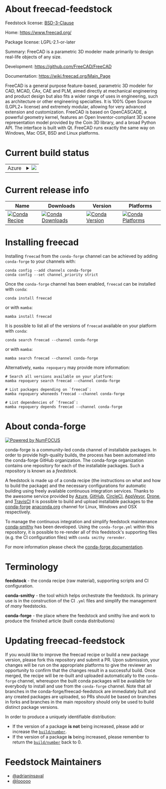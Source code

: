 About freecad-feedstock
=======================

Feedstock license: [BSD-3-Clause](https://github.com/conda-forge/freecad-feedstock/blob/main/LICENSE.txt)

Home: https://www.freecad.org/

Package license: LGPL-2.1-or-later

Summary: FreeCAD is a parametric 3D modeler made primarily to design real-life objects of any size. 

Development: https://github.com/FreeCAD/FreeCAD

Documentation: https://wiki.freecad.org/Main_Page

FreeCAD is a general purpose feature-based, parametric 3D modeler for
CAD, MCAD, CAx, CAE and PLM, aimed directly at mechanical engineering
and product design but also fits a wider range of uses in engineering,
such as architecture or other engineering specialties. It is 100% Open
Source (LGPL2+ license) and extremely modular, allowing for very
advanced extension and customization.
FreeCAD is based on OpenCASCADE, a powerful geometry kernel, features an
Open Inventor-compliant 3D scene representation model provided by the
Coin 3D library, and a broad Python API. The interface is built with Qt.
FreeCAD runs exactly the same way on Windows, Mac OSX, BSD and Linux
platforms.


Current build status
====================


<table>
    
  <tr>
    <td>Azure</td>
    <td>
      <details>
        <summary>
          <a href="https://dev.azure.com/conda-forge/feedstock-builds/_build/latest?definitionId=5916&branchName=main">
            <img src="https://dev.azure.com/conda-forge/feedstock-builds/_apis/build/status/freecad-feedstock?branchName=main">
          </a>
        </summary>
        <table>
          <thead><tr><th>Variant</th><th>Status</th></tr></thead>
          <tbody><tr>
              <td>linux_64_hdf51.14.3python3.13.____cp313</td>
              <td>
                <a href="https://dev.azure.com/conda-forge/feedstock-builds/_build/latest?definitionId=5916&branchName=main">
                  <img src="https://dev.azure.com/conda-forge/feedstock-builds/_apis/build/status/freecad-feedstock?branchName=main&jobName=linux&configuration=linux%20linux_64_hdf51.14.3python3.13.____cp313" alt="variant">
                </a>
              </td>
            </tr><tr>
              <td>linux_64_hdf51.14.4python3.13.____cp313</td>
              <td>
                <a href="https://dev.azure.com/conda-forge/feedstock-builds/_build/latest?definitionId=5916&branchName=main">
                  <img src="https://dev.azure.com/conda-forge/feedstock-builds/_apis/build/status/freecad-feedstock?branchName=main&jobName=linux&configuration=linux%20linux_64_hdf51.14.4python3.13.____cp313" alt="variant">
                </a>
              </td>
            </tr><tr>
              <td>linux_aarch64_hdf51.14.3python3.13.____cp313</td>
              <td>
                <a href="https://dev.azure.com/conda-forge/feedstock-builds/_build/latest?definitionId=5916&branchName=main">
                  <img src="https://dev.azure.com/conda-forge/feedstock-builds/_apis/build/status/freecad-feedstock?branchName=main&jobName=linux&configuration=linux%20linux_aarch64_hdf51.14.3python3.13.____cp313" alt="variant">
                </a>
              </td>
            </tr><tr>
              <td>linux_aarch64_hdf51.14.4python3.13.____cp313</td>
              <td>
                <a href="https://dev.azure.com/conda-forge/feedstock-builds/_build/latest?definitionId=5916&branchName=main">
                  <img src="https://dev.azure.com/conda-forge/feedstock-builds/_apis/build/status/freecad-feedstock?branchName=main&jobName=linux&configuration=linux%20linux_aarch64_hdf51.14.4python3.13.____cp313" alt="variant">
                </a>
              </td>
            </tr><tr>
              <td>osx_64_hdf51.14.3python3.13.____cp313</td>
              <td>
                <a href="https://dev.azure.com/conda-forge/feedstock-builds/_build/latest?definitionId=5916&branchName=main">
                  <img src="https://dev.azure.com/conda-forge/feedstock-builds/_apis/build/status/freecad-feedstock?branchName=main&jobName=osx&configuration=osx%20osx_64_hdf51.14.3python3.13.____cp313" alt="variant">
                </a>
              </td>
            </tr><tr>
              <td>osx_64_hdf51.14.4python3.13.____cp313</td>
              <td>
                <a href="https://dev.azure.com/conda-forge/feedstock-builds/_build/latest?definitionId=5916&branchName=main">
                  <img src="https://dev.azure.com/conda-forge/feedstock-builds/_apis/build/status/freecad-feedstock?branchName=main&jobName=osx&configuration=osx%20osx_64_hdf51.14.4python3.13.____cp313" alt="variant">
                </a>
              </td>
            </tr><tr>
              <td>osx_arm64_hdf51.14.3python3.13.____cp313</td>
              <td>
                <a href="https://dev.azure.com/conda-forge/feedstock-builds/_build/latest?definitionId=5916&branchName=main">
                  <img src="https://dev.azure.com/conda-forge/feedstock-builds/_apis/build/status/freecad-feedstock?branchName=main&jobName=osx&configuration=osx%20osx_arm64_hdf51.14.3python3.13.____cp313" alt="variant">
                </a>
              </td>
            </tr><tr>
              <td>osx_arm64_hdf51.14.4python3.13.____cp313</td>
              <td>
                <a href="https://dev.azure.com/conda-forge/feedstock-builds/_build/latest?definitionId=5916&branchName=main">
                  <img src="https://dev.azure.com/conda-forge/feedstock-builds/_apis/build/status/freecad-feedstock?branchName=main&jobName=osx&configuration=osx%20osx_arm64_hdf51.14.4python3.13.____cp313" alt="variant">
                </a>
              </td>
            </tr><tr>
              <td>win_64_hdf51.14.3python3.13.____cp313</td>
              <td>
                <a href="https://dev.azure.com/conda-forge/feedstock-builds/_build/latest?definitionId=5916&branchName=main">
                  <img src="https://dev.azure.com/conda-forge/feedstock-builds/_apis/build/status/freecad-feedstock?branchName=main&jobName=win&configuration=win%20win_64_hdf51.14.3python3.13.____cp313" alt="variant">
                </a>
              </td>
            </tr><tr>
              <td>win_64_hdf51.14.4python3.13.____cp313</td>
              <td>
                <a href="https://dev.azure.com/conda-forge/feedstock-builds/_build/latest?definitionId=5916&branchName=main">
                  <img src="https://dev.azure.com/conda-forge/feedstock-builds/_apis/build/status/freecad-feedstock?branchName=main&jobName=win&configuration=win%20win_64_hdf51.14.4python3.13.____cp313" alt="variant">
                </a>
              </td>
            </tr>
          </tbody>
        </table>
      </details>
    </td>
  </tr>
</table>

Current release info
====================

| Name | Downloads | Version | Platforms |
| --- | --- | --- | --- |
| [![Conda Recipe](https://img.shields.io/badge/recipe-freecad-green.svg)](https://anaconda.org/conda-forge/freecad) | [![Conda Downloads](https://img.shields.io/conda/dn/conda-forge/freecad.svg)](https://anaconda.org/conda-forge/freecad) | [![Conda Version](https://img.shields.io/conda/vn/conda-forge/freecad.svg)](https://anaconda.org/conda-forge/freecad) | [![Conda Platforms](https://img.shields.io/conda/pn/conda-forge/freecad.svg)](https://anaconda.org/conda-forge/freecad) |

Installing freecad
==================

Installing `freecad` from the `conda-forge` channel can be achieved by adding `conda-forge` to your channels with:

```
conda config --add channels conda-forge
conda config --set channel_priority strict
```

Once the `conda-forge` channel has been enabled, `freecad` can be installed with `conda`:

```
conda install freecad
```

or with `mamba`:

```
mamba install freecad
```

It is possible to list all of the versions of `freecad` available on your platform with `conda`:

```
conda search freecad --channel conda-forge
```

or with `mamba`:

```
mamba search freecad --channel conda-forge
```

Alternatively, `mamba repoquery` may provide more information:

```
# Search all versions available on your platform:
mamba repoquery search freecad --channel conda-forge

# List packages depending on `freecad`:
mamba repoquery whoneeds freecad --channel conda-forge

# List dependencies of `freecad`:
mamba repoquery depends freecad --channel conda-forge
```


About conda-forge
=================

[![Powered by
NumFOCUS](https://img.shields.io/badge/powered%20by-NumFOCUS-orange.svg?style=flat&colorA=E1523D&colorB=007D8A)](https://numfocus.org)

conda-forge is a community-led conda channel of installable packages.
In order to provide high-quality builds, the process has been automated into the
conda-forge GitHub organization. The conda-forge organization contains one repository
for each of the installable packages. Such a repository is known as a *feedstock*.

A feedstock is made up of a conda recipe (the instructions on what and how to build
the package) and the necessary configurations for automatic building using freely
available continuous integration services. Thanks to the awesome service provided by
[Azure](https://azure.microsoft.com/en-us/services/devops/), [GitHub](https://github.com/),
[CircleCI](https://circleci.com/), [AppVeyor](https://www.appveyor.com/),
[Drone](https://cloud.drone.io/welcome), and [TravisCI](https://travis-ci.com/)
it is possible to build and upload installable packages to the
[conda-forge](https://anaconda.org/conda-forge) [anaconda.org](https://anaconda.org/)
channel for Linux, Windows and OSX respectively.

To manage the continuous integration and simplify feedstock maintenance
[conda-smithy](https://github.com/conda-forge/conda-smithy) has been developed.
Using the ``conda-forge.yml`` within this repository, it is possible to re-render all of
this feedstock's supporting files (e.g. the CI configuration files) with ``conda smithy rerender``.

For more information please check the [conda-forge documentation](https://conda-forge.org/docs/).

Terminology
===========

**feedstock** - the conda recipe (raw material), supporting scripts and CI configuration.

**conda-smithy** - the tool which helps orchestrate the feedstock.
                   Its primary use is in the construction of the CI ``.yml`` files
                   and simplify the management of *many* feedstocks.

**conda-forge** - the place where the feedstock and smithy live and work to
                  produce the finished article (built conda distributions)


Updating freecad-feedstock
==========================

If you would like to improve the freecad recipe or build a new
package version, please fork this repository and submit a PR. Upon submission,
your changes will be run on the appropriate platforms to give the reviewer an
opportunity to confirm that the changes result in a successful build. Once
merged, the recipe will be re-built and uploaded automatically to the
`conda-forge` channel, whereupon the built conda packages will be available for
everybody to install and use from the `conda-forge` channel.
Note that all branches in the conda-forge/freecad-feedstock are
immediately built and any created packages are uploaded, so PRs should be based
on branches in forks and branches in the main repository should only be used to
build distinct package versions.

In order to produce a uniquely identifiable distribution:
 * If the version of a package **is not** being increased, please add or increase
   the [``build/number``](https://docs.conda.io/projects/conda-build/en/latest/resources/define-metadata.html#build-number-and-string).
 * If the version of a package **is** being increased, please remember to return
   the [``build/number``](https://docs.conda.io/projects/conda-build/en/latest/resources/define-metadata.html#build-number-and-string)
   back to 0.

Feedstock Maintainers
=====================

* [@adrianinsaval](https://github.com/adrianinsaval/)
* [@looooo](https://github.com/looooo/)

